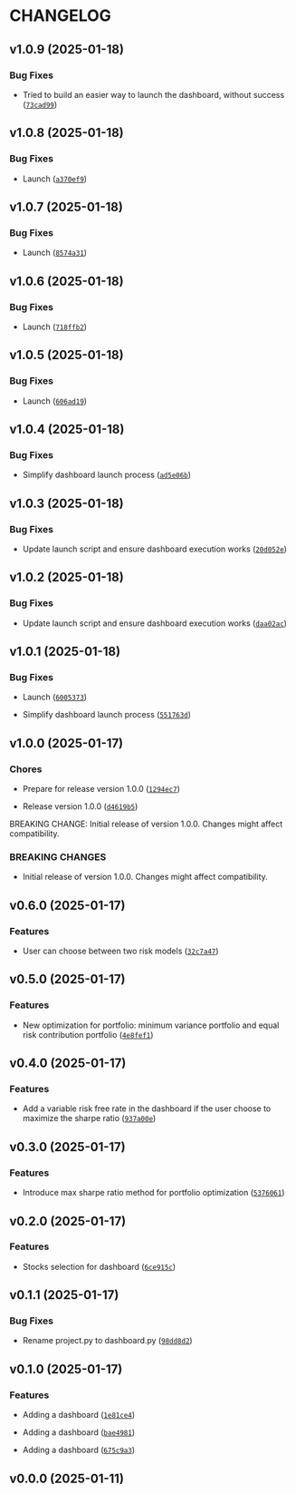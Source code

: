 # CHANGELOG


## v1.0.9 (2025-01-18)

### Bug Fixes

- Tried to build an easier way to launch the dashboard, without success
  ([`73cad99`](https://github.com/maximelorenzo/python_project/commit/73cad99858f3ef5c332de42082c85048c8982aed))


## v1.0.8 (2025-01-18)

### Bug Fixes

- Launch
  ([`a370ef9`](https://github.com/maximelorenzo/python_project/commit/a370ef91e8b32a6d6acae6adc1eb8031b25915d0))


## v1.0.7 (2025-01-18)

### Bug Fixes

- Launch
  ([`8574a31`](https://github.com/maximelorenzo/python_project/commit/8574a31a30dd0a016650d869eeecc461b3e8bd41))


## v1.0.6 (2025-01-18)

### Bug Fixes

- Launch
  ([`718ffb2`](https://github.com/maximelorenzo/python_project/commit/718ffb26318940f16107bd5d0921d819e9e0661c))


## v1.0.5 (2025-01-18)

### Bug Fixes

- Launch
  ([`606ad19`](https://github.com/maximelorenzo/python_project/commit/606ad1958f1d611154758bc8fb172e9e637dd823))


## v1.0.4 (2025-01-18)

### Bug Fixes

- Simplify dashboard launch process
  ([`ad5e06b`](https://github.com/maximelorenzo/python_project/commit/ad5e06be80b921fe7457bf75c1162f7a93710dcc))


## v1.0.3 (2025-01-18)

### Bug Fixes

- Update launch script and ensure dashboard execution works
  ([`20d052e`](https://github.com/maximelorenzo/python_project/commit/20d052e7ab230285c8dd9ca02cee42301fc79114))


## v1.0.2 (2025-01-18)

### Bug Fixes

- Update launch script and ensure dashboard execution works
  ([`daa02ac`](https://github.com/maximelorenzo/python_project/commit/daa02ac1fe3b49fc55e120bcfeeb3f202e9d1644))


## v1.0.1 (2025-01-18)

### Bug Fixes

- Launch
  ([`6005373`](https://github.com/maximelorenzo/python_project/commit/6005373faab7b2b573f525f24073fcbc23da22f1))

- Simplify dashboard launch process
  ([`551763d`](https://github.com/maximelorenzo/python_project/commit/551763d4919f308b386db2e7915e19ea24cf6e15))


## v1.0.0 (2025-01-17)

### Chores

- Prepare for release version 1.0.0
  ([`1294ec7`](https://github.com/maximelorenzo/python_project/commit/1294ec7ac6301398a7db891b90a8472d4f998814))

- Release version 1.0.0
  ([`d4619b5`](https://github.com/maximelorenzo/python_project/commit/d4619b564988cf6ba901323e6328cc9216d15cb1))

BREAKING CHANGE: Initial release of version 1.0.0. Changes might affect compatibility.

### BREAKING CHANGES

- Initial release of version 1.0.0. Changes might affect compatibility.


## v0.6.0 (2025-01-17)

### Features

- User can choose between two risk models
  ([`32c7a47`](https://github.com/maximelorenzo/python_project/commit/32c7a47eca5ae0a48c4a89cf5e51ea82e087ab8b))


## v0.5.0 (2025-01-17)

### Features

- New optimization for portfolio: minimum variance portfolio and equal risk contribution portfolio
  ([`4e8fef1`](https://github.com/maximelorenzo/python_project/commit/4e8fef1879d75447cbf77a41845ae860ddf6d616))


## v0.4.0 (2025-01-17)

### Features

- Add a variable risk free rate in the dashboard if the user choose to maximize the sharpe ratio
  ([`937a00e`](https://github.com/maximelorenzo/python_project/commit/937a00e6362376d577f38721328e8fe2aad15727))


## v0.3.0 (2025-01-17)

### Features

- Introduce max sharpe ratio method for portfolio optimization
  ([`5376061`](https://github.com/maximelorenzo/python_project/commit/5376061c64320c7c379762ed6c2b3d8f8c3934f6))


## v0.2.0 (2025-01-17)

### Features

- Stocks selection for dashboard
  ([`6ce915c`](https://github.com/maximelorenzo/python_project/commit/6ce915c6d5bf4c796b863f7aeed8367aaea6006c))


## v0.1.1 (2025-01-17)

### Bug Fixes

- Rename project.py to dashboard.py
  ([`98dd8d2`](https://github.com/maximelorenzo/python_project/commit/98dd8d2c230efc9071bcabbfc133ff0669bf7366))


## v0.1.0 (2025-01-17)

### Features

- Adding a dashboard
  ([`1e81ce4`](https://github.com/maximelorenzo/python_project/commit/1e81ce4ce498a6663c2ab7dd5b186903099b9b84))

- Adding a dashboard
  ([`bae4981`](https://github.com/maximelorenzo/python_project/commit/bae49814f8ab04e43e361caa5f3f3d7d29534128))

- Adding a dashboard
  ([`675c9a3`](https://github.com/maximelorenzo/python_project/commit/675c9a30c0e5d3cda0db8d7e7da5abd8f3a727ae))


## v0.0.0 (2025-01-11)
